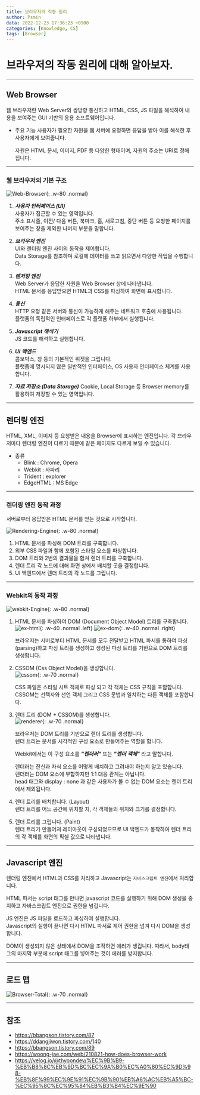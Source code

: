 ```yaml
---
title: 브라우저의 작동 원리
author: Psmin
data: 2022-12-23 17:36:23 +0900
categories: [Knowledge, CS]
tags: [Browser]
---
```


# 브라우저의 작동 원리에 대해 알아보자.

---

## Web Browser

웹 브라우저란 Web Server와 쌍방향 통신하고 HTML, CSS, JS 파일을 해석하여 내용을 보여주는 GUI 기반의 응용 소프트웨어입니다.

- 주요 기능
  사용자가 필요한 자원을 웹 서버에 요청하면 응답을 받아 이를 해석한 후 사용자에게 보여줍니다.

  자원은 HTML 문서, 이미지, PDF 등 다양한 형태이며, 자원의 주소는 URI로 정해집니다.

---

### 웹 브라우저의 기본 구조

![Web-Browser](/assets/img/web-browser.png){: .w-80 .normal}

1. **_사용자 인터페이스 (UI)_**  
   사용자가 접근할 수 있는 영역입니다.  
   주소 표시줄, 이전/ 다음 버튼, 북마크, 홈, 새로고침, 중단 버튼 등 요청한 페이지를 보여주는 창을 제외한 나머지 부분을 말합니다.

2. **_브라우저 엔진_**  
   UI와 렌더링 엔진 사이의 동작을 제어합니다.  
   Data Storage를 참조하며 로컬에 데이터를 쓰고 읽으면서 다양한 작업을 수행합니다.

3. **_렌저링 엔진_**  
   Web Server가 응답한 자원을 Web Browser 상에 나타냅니다.  
   HTML 문서를 응답받으면 HTML과 CSS를 파싱하여 화면에 표시합니다.

4. **_통신_**  
   HTTP 요청 같은 서버와 통신이 가능하게 해주는 네트워크 호출에 사용됩니다.  
   플랫폼의 독립적인 인터페이스로 각 플랫폼 하부에서 실행됩니다.

5. **_Javascript 해석기_**  
   JS 코드를 해석하고 실행합니다.

6. **_UI 백엔드_**  
   콤보박스, 창 등의 기본적인 위젯을 그립니다.  
   플랫폼에 명시되지 않은 일반적인 인터페이스, OS 사용자 인터페이스 체계를 사용합니다.

7. **_자료 저장소 (Data Storage)_**
   Cookie, Local Storage 등 Browser memory를 활용하여 저장할 수 있는 영역입니다.

---

## 렌더링 엔진

HTML, XML, 이미지 등 요청받은 내용을 Browser에 표시하는 엔진입니다.
각 브라우저마다 렌더링 엔진이 다르기 때문에 같은 페이지도 다르게 보일 수 있습니다.

- 종류
  - Blink : Chrome, Opera
  - Webkit : 사파리
  - Trident : explorer
  - EdgeHTML : MS Edge

---

### 렌더링 엔진 동작 과정

서버로부터 응답받은 HTML 문서를 얻는 것으로 시작합니다.

![Rendering-Engine](/assets/img/rendering-engine.png){: .w-80 .normal}

1. HTML 문서를 파싱해 DOM 트리를 구축합니다.
2. 외부 CSS 파일과 함께 포함된 스타일 요소를 파싱합니다.
3. DOM 트리와 2번의 결과물을 함쳐 렌더 트리를 구축합니다.
4. 렌더 트리 각 노드에 대해 화면 상에서 배치할 곳을 결정합니다.
5. UI 백엔드에서 렌더 트리의 각 노드를 그립니다.

---

### Webkit의 동작 과정

![webkit-Engine](/assets/img/webkit-engine.png){: .w-80 .normal}

1. HTML 문서를 파싱하여 DOM (Document Object Model) 트리를 구축합니다.
   ![ex-html](/assets/img/webkit-01.png){: .w-40 .normal .left}
   ![ex-dom](/assets/img/webkit-02.png){: .w-40 .normal .right}

   브라우저는 서버로부터 HTML 문서를 모두 전달받고 HTML 파서를 통하여 파싱(parsing)하고 파싱 트리를 생성하고 생성된 파싱 트리를 기반으로 DOM 트리를 생성합니다.

2. CSSOM (Css Object Model)을 생성합니다.  
   ![cssom](/assets/img/cssom.png){: .w-70 .normal}

   CSS 파일은 스타일 시트 객체로 파싱 되고 각 객체는 CSS 규칙을 포함합니다.  
   CSSOM는 선택자와 선언 객체 그리고 CSS 문법과 일치하는 다른 객체를 포함합니다.

3. 렌더 트리 (DOM + CSSOM)를 생성합니다.  
   ![renderer](/assets/img/renderer.png){: .w-70 .normal}

   브라우저는 DOM 트리를 기반으로 렌더 트리를 생성합니다.  
   렌더 트리는 문서를 시각적인 구성 요소로 만들어주는 역할을 합니다.

   Webkit에서는 이 구성 요소를 **_"렌더러"_** 또는 **_"렌더 객체"_** 라고 말합니다.

   렌더러는 잔신과 자식 요소를 어떻게 배치하고 그려내야 하는지 알고 있습니다.  
   렌더러는 DOM 요소에 부합하지만 1:1 대응 관계는 아닙니다.  
   head 태그와 display : none 과 같은 사용자가 볼 수 없는 DOM 요소는 렌더 트리에서 제외됩니다.

4. 렌더 트리를 배치합니다. (Layout)  
   렌더 트리를 어느 공간에 위치할 지, 각 객체들의 위치와 크기를 결정합니다.

5. 렌더 트리를 그립니다. (Paint)  
   렌더 트리가 만들어져 레이아웃이 구성되었으므로 UI 백엔드가 동작하여 렌더 트리의 각 객체를 화면의 픽셀 값으로 나타냅니다.

---

## Javascript 엔진

렌더링 엔진에서 HTML과 CSS를 처리하고 Javascript는 `자바스크립트 엔진`에서 처리합니다.

HTML 파서는 script 태그를 만나면 javascript 코드를 실행하기 위해 DOM 생성을 중지하고 자바스크립트 엔진으로 권한을 넘깁니다.

JS 엔진은 JS 파일을 로드하고 파싱하여 실행합니다.  
Javascript의 실행이 끝나면 다시 HTML 파서로 제어 권한을 넘겨 다시 DOM을 생성합니다.

DOM이 생성되지 않은 상태에서 DOM을 조작하면 에러가 생깁니다. 따라서, body태그의 마지막 부분에 script 태그를 넣어주는 것이 에러를 방지합니다.

---

## 로드 맵

![Browser-Total](/assets/img/browser-total.png){: .w-70 .normal}

---

## 참조

- <https://bbangson.tistory.com/87>
- <https://ddangjiwon.tistory.com/140>
- <https://bbangson.tistory.com/89>
- <https://woong-jae.com/web/210821-how-does-browser-work>
- <https://velog.io/@thyoondev/%EC%9B%B9-%EB%B8%8C%EB%9D%BC%EC%9A%B0%EC%A0%80%EC%9D%98-%EB%8F%99%EC%9E%91%EC%9B%90%EB%A6%AC%EB%A5%BC-%EC%95%8C%EC%95%84%EB%B3%B4%EC%9E%90>
